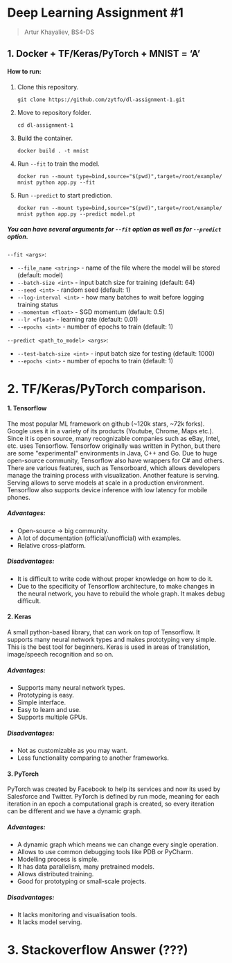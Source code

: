 # Deep Learning Assignment #1
>Artur Khayaliev, BS4-DS

## 1. Docker + TF/Keras/PyTorch + MNIST = ‘A’
#### How to run:
1. Clone this repository.
    ```
    git clone https://github.com/zytfo/dl-assignment-1.git
    ```
2. Move to repository folder.
    ```
    cd dl-assignment-1
    ```
3. Build the container.
    ```
    docker build . -t mnist
    ```
4. Run `--fit` to train the model.
    ```
    docker run --mount type=bind,source="$(pwd)",target=/root/example/ mnist python app.py --fit
    ```
5. Run `--predict` to start prediction.
    ```
    docker run --mount type=bind,source="$(pwd)",target=/root/example/ mnist python app.py --predict model.pt
    ```
    
##### You can have several arguments for `--fit` option as well as for `--predict` option.
`--fit <args>`:
* `--file_name <string>` - name of the file where the model will be stored (default: model)
* `--batch-size <int>` - input batch size for training (default: 64)
* `--seed <int>` - random seed (default: 1)
* `--log-interval <int>` - how many batches to wait before logging training status
* `--momentum <float>` - SGD momentum (default: 0.5)
* `--lr <float>` - learning rate (default: 0.01)
* `--epochs <int>` - number of epochs to train (default: 1)

`--predict <path_to_model> <args>`:
* `--test-batch-size <int>` - input batch size for testing (default: 1000)
* `--epochs <int>` - number of epochs to train (default: 1)

# 2. TF/Keras/PyTorch comparison.
#### 1. Tensorflow
The most popular ML framework on github (~120k stars, ~72k forks). Google uses it in a variety of its products (Youtube, Chrome, Maps etc.). Since it is open source, many recognizable companies such as eBay, Intel, etc. uses Tensorflow.
Tensorfow originally was written in Python, but there are some "experimental" environments in Java, C++ and Go. Due to huge open-source community, Tensorflow also have wrappers for C# and others. There are various features, such as Tensorboard, which allows developers manage the training process with visualization. Another feature is serving. Serving allows to serve models at scale in a production environment. Tensorflow also supports device inference with low latency for mobile phones. 
##### Advantages:
* Open-source -> big community.
* A lot of documentation (official/unofficial) with examples.
* Relative cross-platform.
##### Disadvantages:
* It is difficult to write code without proper knowledge on how to do it.
* Due to the specificity of Tensorflow architecture, to make changes in the neural network, you have to rebuild the whole graph. It makes debug difficult.

#### 2. Keras
A small python-based library, that can work on top of Tensorflow. It supports many neural network types and makes prototyping very simple. This is the best tool for beginners. Keras is used in areas of translation, image/speech recognition and so on.

##### Advantages:
* Supports many neural network types.
* Prototyping is easy.
* Simple interface.
* Easy to learn and use.
* Supports multiple GPUs.

##### Disadvantages:
* Not as customizable as you may want.
* Less functionality comparing to another frameworks.

#### 3. PyTorch
PyTorch was created by Facebook to help its services and now its used by Salesforce and Twitter. PyTorch is defined by run mode, meaning for each iteration in an epoch a computational graph is created, so every iteration can be different and we have a dynamic graph.
##### Advantages:
* A dynamic graph which means we can change every single operation.
* Allows to use common debugging tools like PDB or PyCharm.
* Modelling process is simple.
* It has data parallelism, many pretrained models.
* Allows distributed training.
* Good for prototyping or small-scale projects.
##### Disadvantages:
* It lacks monitoring and visualisation tools.
* It lacks model serving.


# 3. Stackoverflow Answer (???)
